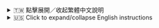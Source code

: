 <details>
<summary>🇹🇼 點擊展開／收起繁體中文說明</summary>

# Setsuna Discord 機器人

一個能連接 LLM API 並在指定頻道與用戶聊天的 Discord AI 機器人。

## 功能特色

- 連接 Discord 並在設定的頻道回應訊息
- 整合多種 LLM API（Groq、Gemini、ChatGPT、Together AI、DeepSeek）
- 透過分析頻道訊息歷史，提供有脈絡的回覆
- 能夠識別用戶指定回覆的訊息，並針對回覆內容做出相應回應
- 支援簡單的頻道啟用／停用指令
- 可在啟用頻道時選擇使用的模型
- 支援選擇特定的 Groq 模型，包括 llama-3.1、llama-3.3、gemma2、llama-4 等17種模型
- 頻道設定和模型偏好持久化保存到 GitHub，重啟後不會遺失

## 邀請 Setsuna
你可以用以下連結邀請 Setsuna 到你的 Discord 伺服器：
[邀請 Setsuna 到你的 Discord 伺服器](https://discord.com/oauth2/authorize?client_id=1372437324595462206&permissions=1689917160152128&integration_type=0&scope=applications.commands+bot)

伺服器設定教學請參考下方[使用方法](https://github.com/breadMSA/setsuna-discord-bot?tab=readme-ov-file#使用方法)。

## 安裝步驟

### 本地開發

1. 複製本專案
2. 安裝依賴：
   ```
   npm install
   ```
3. 建立 `.env` 檔案並填入 API 金鑰：
   ```
   DISCORD_TOKEN=你的 Discord bot token
   GEMINI_API_KEY=你的 Gemini API 金鑰
   DEEPSEEK_API_KEY=你的 DeepSeek API 金鑰
   CHATGPT_API_KEY=你的 ChatGPT API 金鑰
   GROQ_API_KEY=你的 Groq API 金鑰
   YOUTUBE_API_KEY=你的 YouTube API 金鑰 (用於 YouTube 影片搜尋和 URL 預覽功能)
   BOT_OWNER_ID=你的Discord用戶ID,其他管理員ID (若有多個，請用逗號隔開，例如：123456789012345678,987654321098765432)
```
4. 啟動機器人：
   ```
   npm start
   ```

### GitHub 部署

1. 建立新的 GitHub repository
2. 推送程式碼：
   ```
   git init
   git add .
   git commit -m "Initial commit"
   git branch -M main
   git remote add origin https://github.com/yourusername/setsuna-discord-bot.git
   git push -u origin main
   ```

## 24 小時部署選項

### 選項 1：Railway

[Railway](https://railway.app/) 提供簡單的雲端部署平台，有免費方案。

1. 註冊 Railway 並連接 GitHub repository
2. 在 Railway 後台新增環境變數
3. 部署你的應用程式

### 選項 2：Render

[Render](https://render.com/) 提供免費的 Web 服務主機。

1. 註冊 Render 並連接 GitHub repository
2. 建立新的 Web Service
3. 設定 build 指令為 `npm install`
4. 設定 start 指令為 `npm start`
5. 新增環境變數
6. 部署你的應用程式

### 選項 3：Heroku

[Heroku](https://www.heroku.com/) 也是常見的 Discord bot 雲端主機。

1. 註冊 Heroku 並安裝 Heroku CLI
2. 在專案根目錄建立 `Procfile`，內容如下：
   ```
   worker: npm start
   ```
3. 部署到 Heroku：
   ```
   heroku create
   git push heroku main
   ```
4. 在 Heroku 後台新增環境變數
5. 啟動 worker：
   ```
   heroku ps:scale worker=1
   ```

### 選項 4：GitHub Actions + 自架 Runner

如果你有 24 小時運作的主機：

1. 設定 GitHub Actions workflow（`.github/workflows/deploy.yml`）：
   ```yaml
   name: Deploy Bot
   
   on:
     push:
       branches: [ main ]
   
   jobs:
     deploy:
       runs-on: self-hosted
       steps:
         - uses: actions/checkout@v2
         - name: Use Node.js
           uses: actions/setup-node@v2
           with:
             node-version: '16.x'
         - run: npm ci
         - run: pm2 restart setsuna || pm2 start index.js --name setsuna
   ```
2. 在主機安裝 PM2：`npm install -g pm2`
3. 設定自架 GitHub Actions runner
4. 推送到 GitHub 觸發部署

## 使用方法

機器人啟動後，你可以在 Discord 伺服器使用以下指令：

- `/setsuna activate #頻道名稱 [模型] [groq_model]` - 在指定頻道啟用機器人，可選擇使用的模型（Groq、Gemini、ChatGPT、Together AI、DeepSeek）和特定的 Groq 模型
- `/setsuna deactivate #頻道名稱` - 在指定頻道停用機器人
- `/setsuna model [模型] [groq_model] #頻道名稱` - 更改指定頻道使用的模型和特定的 Groq 模型
- 若不指定 #頻道名稱，則預設為當前頻道
- 若不指定模型，則預設使用 Groq
- 若選擇 Groq 但不指定 groq_model，則預設使用 llama-3.1-8b-instant
- `/reset_chat [channel]` - (需有管理頻道權限) 重置指定或當前頻道的聊天記錄

- `/contact` - 聯絡機器人開發者或加入我們的社群伺服器提供回饋、獲得支援
- `/help` - 查看機器人使用說明

### 💬 與 Setsuna 聊天

- 在 Setsuna 已啟用的頻道中直接輸入訊息即可開始聊天。
- Setsuna 會記住頻道中最近的 50 則訊息以了解對話脈絡。
- 你可以回覆 Setsuna 或其他用戶的訊息，Setsuna 能夠理解回覆的上下文。
- 如果你傳送 YouTube 影片的網址，Setsuna 會顯示影片的預覽資訊。
- 如果你請 Setsuna 幫忙找 YouTube 影片 (例如：「幫我找貓咪的影片」)，Setsuna 會嘗試搜尋並提供相關的影片連結。

## 授權條款

MIT

</details>

<details>
<summary>🇺🇸 Click to expand/collapse English instructions</summary>

# Setsuna Discord Bot

A Discord AI bot that connects to LLM API and chats with users in specific channels.

## Features

- Connects to Discord and responds to messages in configured channels
- Integrates with multiple LLM APIs (Groq, Gemini, ChatGPT, Together AI, DeepSeek)
- Provides context-aware responses by analyzing channel message history
- Recognizes which messages did users reply to, and responds accordingly to the reply context
- Simple channel activation/deactivation commands
- Model selection when activating channels
- Supports selecting 17 specific Groq models, including llama-3.1, llama-3.3, gemma2, llama-4, and more
- Persistent channel settings and model preferences stored on GitHub across restarts

## Invite Setsuna
You can invite pre-built Setsuna to your Discord server using the following link:
[Invite Setsuna to your Discord server](https://discord.com/oauth2/authorize?client_id=1372437324595462206&permissions=1689917160152128&integration_type=0&scope=applications.commands+bot) 

For server setup tutorial, please refer to the [usage](https://github.com/breadMSA/setsuna-discord-bot?tab=readme-ov-file#usage) below.

## Setup

### Local Development

1. Clone this repository
2. Install dependencies:
   ```
   npm install
   ```
3. Create a `.env` file with your API keys:
   ```
   DISCORD_TOKEN=your_discord_bot_token
   GEMINI_API_KEY=your_gemini_api_key
   DEEPSEEK_API_KEY=your_deepseek_api_key
   CHATGPT_API_KEY=your_chatgpt_api_key
   GROQ_API_KEY=your_groq_api_key
   YOUTUBE_API_KEY=your_youtube_api_key (Required for YouTube video search and URL preview features)
   BOT_OWNER_ID=your_discord_user_id,other_admin_id (For multiple owners, separate IDs with a comma, e.g., `123456789012345678,987654321098765432`)
   ```
4. Run the bot:
   ```
   npm start
   ```

### GitHub Setup

1. Create a new GitHub repository
2. Push your code to the repository:
   ```
   git init
   git add .
   git commit -m "Initial commit"
   git branch -M main
   git remote add origin https://github.com/yourusername/setsuna-discord-bot.git
   git push -u origin main
   ```

## Deployment Options for 24/7 Operation

### Option 1: Railway

[Railway](https://railway.app/) offers a simple deployment platform with a free tier.

1. Sign up for Railway and connect your GitHub repository
2. Add your environment variables in the Railway dashboard
3. Deploy your application

### Option 2: Render

[Render](https://render.com/) provides a free tier for web services.

1. Sign up for Render and connect your GitHub repository
2. Create a new Web Service
3. Set the build command to `npm install`
4. Set the start command to `npm start`
5. Add your environment variables
6. Deploy your application

### Option 3: Heroku

[Heroku](https://www.heroku.com/) is another popular option for hosting Discord bots.

1. Sign up for Heroku and install the Heroku CLI
2. Create a `Procfile` in your project root with the content:
   ```
   worker: npm start
   ```
3. Deploy to Heroku:
   ```
   heroku create
   git push heroku main
   ```
4. Add your environment variables in the Heroku dashboard
5. Scale your worker dyno:
   ```
   heroku ps:scale worker=1
   ```

### Option 4: GitHub Actions + Self-hosted Runner

If you have a server or computer that can run 24/7:

1. Set up a GitHub Actions workflow file (`.github/workflows/deploy.yml`):
   ```yaml
   name: Deploy Bot
   
   on:
     push:
       branches: [ main ]
   
   jobs:
     deploy:
       runs-on: self-hosted
       steps:
         - uses: actions/checkout@v2
         - name: Use Node.js
           uses: actions/setup-node@v2
           with:
             node-version: '16.x'
         - run: npm ci
         - run: pm2 restart setsuna || pm2 start index.js --name setsuna
   ```
2. Install PM2 on your server: `npm install -g pm2`
3. Set up a self-hosted GitHub Actions runner on your server
4. Push to GitHub to trigger the deployment

## Usage

Once the bot is running, you can use the following commands in your Discord server:

- `/setsuna activate #channel-name [model] [groq_model]` - Activate the bot in designated channel with optional model selection (Groq, Gemini, ChatGPT, Together AI, DeepSeek) and specific Groq model.
- `/setsuna deactivate #channel-name` - Deactivate the bot in the current channel.
- `/setsuna model [model] [groq_model] #channel-name` - Change the model and specific Groq model used in the specified channel
- If #channel_name is not specified, defaults to the current channel
- If model is not specified, defaults to Groq
- If Groq is selected but no groq_model is specified, defaults to llama-3.1-8b-instant
- `/reset_chat [channel]` - (Manage Channels permission required) Resets the chat history for Setsuna in the specified or current channel.

- `/contact` - Contact the bot developer or join our community server for feedback and support
- `/help` - View bot usage instructions

### 💬 Chatting with Setsuna

- Simply type your message in a channel where Setsuna is active.
- Setsuna remembers the last 50 messages in the channel for context.
- You can reply to Setsuna's messages or other users' messages, and Setsuna will understand the context.
- If you send a YouTube video URL, Setsuna will show a preview of the video.
- If you ask Setsuna to find a YouTube video (e.g., "help me find a cat video"), Setsuna will try to search and provide relevant video links.

## License

MIT

</details>
